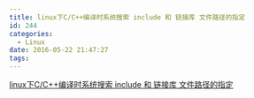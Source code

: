 ```yaml
---
title: linux下C/C++编译时系统搜索 include 和 链接库 文件路径的指定
id: 244
categories:
  - Linux
date: 2016-05-22 21:47:27
tags:
---
```


[linux下C/C++编译时系统搜索 include 和 链接库 文件路径的指定](http://blog.csdn.net/allenlinrui/article/details/21483617)